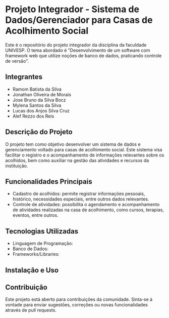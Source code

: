 # Projeto Integrador - Sistema de Dados/Gerenciador para Casas de Acolhimento Social

Este é o repositório do projeto integrador da disciplina da faculdade UNIVESP. O tema abordado é "Desenvolvimento de um software com framework web que utilize noções de banco de dados, praticando controle de versão".

## Integrantes

- Ramom Batista da Silva 
- Jonathan Oliveira de Morais 
- Jose Bruno da Silva Bocz 
- Mylena Santos da Silva 
- Lucas dos Anjos Silva Cruz 
- Alef Rezzo dos Reis

## Descrição do Projeto

O projeto tem como objetivo desenvolver um sistema de dados e gerenciamento voltado para casas de acolhimento social. Este sistema visa facilitar o registro e o acompanhamento de informações relevantes sobre os acolhidos, bem como auxiliar na gestão das atividades e recursos da instituição.

## Funcionalidades Principais

- Cadastro de acolhidos: permite registrar informações pessoais, histórico, necessidades especiais, entre outros dados relevantes.
- Controle de atividades: possibilita o agendamento e acompanhamento de atividades realizadas na casa de acolhimento, como cursos, terapias, eventos, entre outros.

## Tecnologias Utilizadas

- Linguagem de Programação: 
- Banco de Dados: 
- Frameworks/Libraries:

## Instalação e Uso

## Contribuição

Este projeto está aberto para contribuições da comunidade. Sinta-se à vontade para enviar sugestões, correções ou novas funcionalidades através de pull requests.

